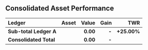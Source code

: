 ## Consolidated Asset Performance

| Ledger | Asset | Value | Gain | TWR |
|:---|:---|---:|---:|---:|
| **Sub-total Ledger A** | | **0.00** | **-** | **+25.00%** |
| **Consolidated Total** | | **0.00** | **-** | |
